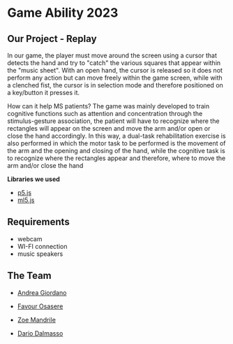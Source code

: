# Game Ability 2023

## Our Project - Replay

In our game, the player must move around the screen using a cursor that detects the hand and try to "catch" the various squares that appear within the "music sheet".
With an open hand, the cursor is released so it does not perform any action but can move freely within the game screen, while with a clenched fist, the cursor is in selection mode and therefore positioned on a key/button it presses it.

How can it help MS patients?
The game was mainly developed to train cognitive functions such as attention and concentration through the stimulus-gesture association, the patient will have to recognize where the rectangles will appear on the screen and move the arm and/or open or close the hand accordingly. In this way, a dual-task rehabilitation exercise is also performed in which the motor task to be performed is the movement of the arm and the opening and closing of the hand, while the cognitive task is to recognize where the rectangles appear and therefore, where to move the arm and/or close the hand

**Libraries we used**
- [p5.js](https://p5js.org/)
- [ml5.js](https://ml5js.org/)

## Requirements
- webcam
- WI-FI connection
- music speakers

## The Team
- [Andrea Giordano](https://github.com/aandrix)

- [Favour Osasere](https://github.com/ffavour)

- [Zoe Mandrile](https://github.com/Zoassa)

- [Dario Dalmasso](https://github.com/dariodalmasso)
